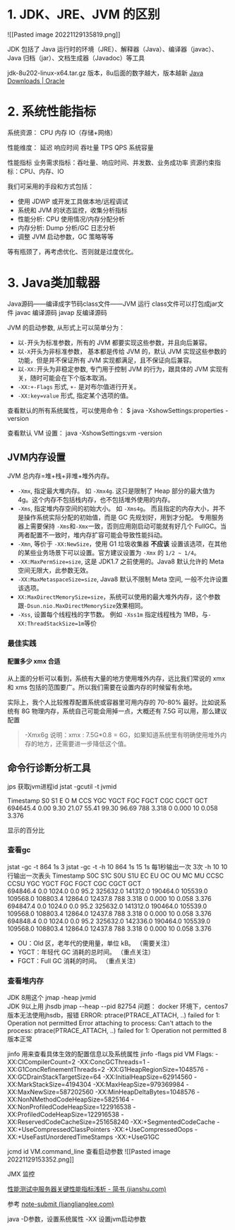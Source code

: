 # 1. JDK、JRE、JVM 的区别
![[Pasted image 20221129135819.png]]

JDK 包括了 Java 运行时的环境（JRE）、解释器（Java）、编译器（javac）、Java 归档（jar）、文档生成器（Javadoc）等工具

jdk-8u202-linux-x64.tar.gz
版本，8u后面的数字越大，版本越新
[Java Downloads | Oracle](https://www.oracle.com/java/technologies/downloads/#java17)

# 2. 系统性能指标

系统资源：
CPU  内存   IO（存储+网络）

性能维度：
延迟     响应时间
吞吐量     TPS  QPS
系统容量


性能指标
	业务需求指标：吞吐量、响应时间、并发数、业务成功率
	资源约束指标：CPU、内存、IO

我们可采用的手段和方式包括：

-   使用 JDWP 或开发工具做本地/远程调试
-   系统和 JVM 的状态监控，收集分析指标
-   性能分析: CPU 使用情况/内存分配分析
-   内存分析: Dump 分析/GC 日志分析
-   调整 JVM 启动参数，GC 策略等等

等有瓶颈了，再考虑优化、否则就是过度优化。


# 3. Java类加载器

Java源码——编译成字节码class文件——JVM 运行
class文件可以打包成jar文件
javac 编译源码
javap 反编译源码


JVM 的启动参数, 从形式上可以简单分为：

-   以`-`开头为标准参数，所有的 JVM 都要实现这些参数，并且向后兼容。
-   以`-X`开头为非标准参数， 基本都是传给 JVM 的，默认 JVM 实现这些参数的功能，但是并不保证所有 JVM 实现都满足，且不保证向后兼容。
-   以`-XX:`开头为非稳定参数, 专门用于控制 JVM 的行为，跟具体的 JVM 实现有关，随时可能会在下个版本取消。
-   `-XX:+-Flags` 形式, `+-` 是对布尔值进行开关。
-   `-XX:key=value` 形式, 指定某个选项的值。

查看默认的所有系统属性，可以使用命令：
$ java -XshowSettings:properties -version

查看默认 VM 设置：
java -XshowSettings:vm -version


## JVM内存设置
JVM 总内存=堆+栈+非堆+堆外内存。
-   `-Xmx`, 指定最大堆内存。 如 `-Xmx4g`. 这只是限制了 Heap 部分的最大值为 4g。这个内存不包括栈内存，也不包括堆外使用的内存。
-   `-Xms`, 指定堆内存空间的初始大小。 如 `-Xms4g`。 而且指定的内存大小，并不是操作系统实际分配的初始值，而是 GC 先规划好，用到才分配。 专用服务器上需要保持 `-Xms`和`-Xmx`一致，否则应用刚启动可能就有好几个 FullGC。当两者配置不一致时，堆内存扩容可能会导致性能抖动。
-   `-Xmn`, 等价于 `-XX:NewSize`，使用 G1 垃圾收集器 **不应该** 设置该选项，在其他的某些业务场景下可以设置。官方建议设置为 `-Xmx` 的 `1/2 ~ 1/4`。
-   `-XX:MaxPermSize=size`, 这是 JDK1.7 之前使用的。Java8 默认允许的 Meta 空间无限大，此参数无效。
-   `-XX:MaxMetaspaceSize=size`, Java8 默认不限制 Meta 空间, 一般不允许设置该选项。
-   `XX:MaxDirectMemorySize=size`，系统可以使用的最大堆外内存，这个参数跟`-Dsun.nio.MaxDirectMemorySize`效果相同。
-   `-Xss`, 设置每个线程栈的字节数。 例如 `-Xss1m` 指定线程栈为 1MB，与`-XX:ThreadStackSize=1m`等价


### 最佳实践

#### 配置多少 xmx 合适

从上面的分析可以看到，系统有大量的地方使用堆外内存，远比我们常说的 xmx 和 xms 包括的范围要广。所以我们需要在设置内存的时候留有余地。

实际上，我个人比较推荐配置系统或容器里可用内存的 70-80% 最好。比如说系统有 8G 物理内存，系统自己可能会用掉一点，大概还有 7.5G 可以用，那么建议配置

> -Xmx6g 说明：xmx : 7.5G*0.8 = 6G，如果知道系统里有明确使用堆外内存的地方，还需要进一步降低这个值。



## 命令行诊断分析工具

jps 获取jvm进程id
jstat -gcutil -t  jvmid

Timestamp         S0     S1     E      O      M     CCS    YGC     YGCT     FGC    FGCT     CGC    CGCT       GCT   
       694645.4   0.00   9.30  21.07  55.41  99.30  96.69    788     3.318     0     0.000    10     0.058     3.376

显示的百分比

### 查看gc
jstat -gc -t 864 1s 3 
jstat -gc -t -h 10 864 1s 15
1s 每1秒输出一次 3次
-h 10 10行输出一次表头
Timestamp           S0C         S1C         S0U         S1U          EC           EU           OC           OU          MC         MU       CCSC      CCSU     YGC     YGCT     FGC    FGCT     CGC    CGCT       GCT   
       694846.4         0.0      1024.0         0.0        95.2     325632.0     141312.0     190464.0     105539.0   109568.0   108803.4   12864.0   12437.8    788     3.318     0     0.000    10     0.058     3.376
       694847.4         0.0      1024.0         0.0        95.2     325632.0     141312.0     190464.0     105539.0   109568.0   108803.4   12864.0   12437.8    788     3.318     0     0.000    10     0.058     3.376
       694848.4         0.0      1024.0         0.0        95.2     325632.0     142336.0     190464.0     105539.0   109568.0   108803.4   12864.0   12437.8    788     3.318     0     0.000    10     0.058     3.376
-   OU：Old 区，老年代的使用量，单位 kB。 （需要关注）
-   YGCT：年轻代 GC 消耗的总时间。 （重点关注）
-   FGCT：Full GC 消耗的时间。 （重点关注）

### 查看堆内存
JDK 8用这个
jmap -heap jvmid  
JDK 9以上用
jhsdb jmap --heap --pid 82754
问题：
	docker 环境下，centos7版本无法使用jhsdb，报错
	ERROR: ptrace(PTRACE_ATTACH, ..) failed for 1: Operation not permitted
	Error attaching to process: Can't attach to the process: ptrace(PTRACE_ATTACH, ..) failed for 1: Operation not permitted
	8版本正常



jinfo 用来查看具体生效的配置信息以及系统属性
jinfo -flags pid
VM Flags:
-XX:CICompilerCount=2 -XX:ConcGCThreads=1 -XX:G1ConcRefinementThreads=2 -XX:G1HeapRegionSize=1048576 -XX:GCDrainStackTargetSize=64 -XX:InitialHeapSize=62914560 -XX:MarkStackSize=4194304 -XX:MaxHeapSize=979369984 -XX:MaxNewSize=587202560 -XX:MinHeapDeltaBytes=1048576 -XX:NonNMethodCodeHeapSize=5825164 -XX:NonProfiledCodeHeapSize=122916538 -XX:ProfiledCodeHeapSize=122916538 -XX:ReservedCodeCacheSize=251658240 -XX:+SegmentedCodeCache -XX:+UseCompressedClassPointers -XX:+UseCompressedOops -XX:+UseFastUnorderedTimeStamps -XX:+UseG1GC 

jcmd id VM.command_line 查看启动参数
![[Pasted image 20221129153352.png]]

JMX 监控

[性能测试中服务器关键性能指标浅析 - 简书 (jianshu.com)](https://www.jianshu.com/p/62cf2690e6eb)

参考
[note-submit (lianglianglee.com)](https://learn.lianglianglee.com/)

java -D参数，设置系统属性
-XX 设置jvm启动参数